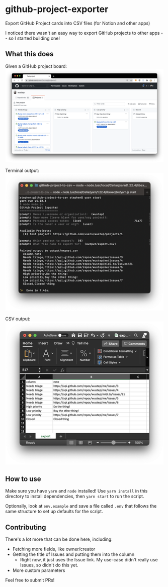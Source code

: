 # github-project-exporter
Export GitHub Project cards into CSV files (for Notion and other apps)

I noticed there wasn't an easy way to export GitHub projects to other apps -- so I started building one!

## What this does
Given a GitHub project board:
![GitHub project board](photos/github-project.png)

Terminal output:
![Terminal output](photos/terminal-output.png)

CSV output:
![CSV output](photos/csv-output.png)

## How to use
Make sure you have `yarn` and `node` installed! Use `yarn install` in this directory to install dependencies, then `yarn start` to run the script.

Optionally, look at `env.example` and save a file called `.env` that follows the same structure to set up defaults for the script.

## Contributing
There's a lot more that can be done here, including:
- Fetching more fields, like owner/creator
- Getting the title of Issues and putting them into the column
  - Right now, it just uses the Issue link. My use-case didn't really use Issues, so didn't do this yet.
- More custom parameters

Feel free to submit PRs!

